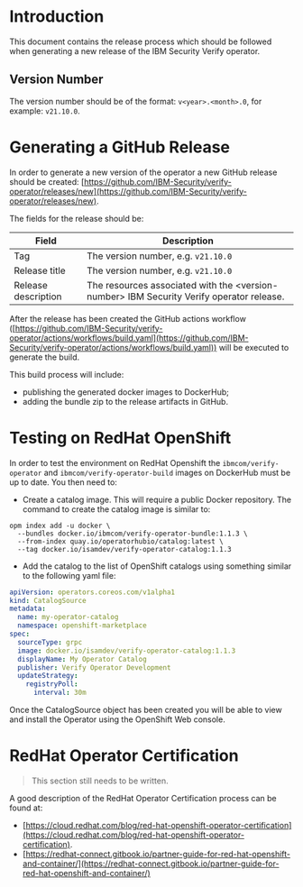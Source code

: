 # Introduction

This document contains the release process which should be followed when generating a new release of the IBM Security Verify operator.

## Version Number

The version number should be of the format: `v<year>.<month>.0`, for example: `v21.10.0`.


# Generating a GitHub Release

In order to generate a new version of the operator a new GitHub release should be created: [https://github.com/IBM-Security/verify-operator/releases/new](https://github.com/IBM-Security/verify-operator/releases/new). 

The fields for the release should be:

|Field|Description
|-----|----------- 
|Tag | The version number, e.g. `v21.10.0`
|Release title | The version number, e.g. `v21.10.0`
|Release description | The resources associated with the \<version\-number> IBM Security Verify operator release.

After the release has been created the GitHub actions workflow ([https://github.com/IBM-Security/verify-operator/actions/workflows/build.yaml](https://github.com/IBM-Security/verify-operator/actions/workflows/build.yaml)) will be executed to generate the build.  

This build process will include:

* publishing the generated docker images to DockerHub;
* adding the bundle zip to the release artifacts in GitHub.

# Testing on RedHat OpenShift

In order to test the environment on RedHat Openshift the `ibmcom/verify-operator` and `ibmcom/verify-operator-build` images on DockerHub must be up to date.  You then need to:

* Create a catalog image.  This will require a public Docker repository.  The command to create the catalog image is similar to: 

```shell
opm index add -u docker \
  --bundles docker.io/ibmcom/verify-operator-bundle:1.1.3 \
  --from-index quay.io/operatorhubio/catalog:latest \
  --tag docker.io/isamdev/verify-operator-catalog:1.1.3
```

* Add the catalog to the list of OpenShift catalogs using something similar to the following yaml file:

```yaml
apiVersion: operators.coreos.com/v1alpha1
kind: CatalogSource
metadata:
  name: my-operator-catalog
  namespace: openshift-marketplace 
spec:
  sourceType: grpc
  image: docker.io/isamdev/verify-operator-catalog:1.1.3
  displayName: My Operator Catalog
  publisher: Verify Operator Development
  updateStrategy:
    registryPoll: 
      interval: 30m
```
Once the CatalogSource object has been created you will be able to view and install the Operator using the OpenShift Web console.

# RedHat Operator Certification

> This section still needs to be written.

A good description of the RedHat Operator Certification process can be found at:

* [https://cloud.redhat.com/blog/red-hat-openshift-operator-certification](https://cloud.redhat.com/blog/red-hat-openshift-operator-certification).
* [https://redhat-connect.gitbook.io/partner-guide-for-red-hat-openshift-and-container/](https://redhat-connect.gitbook.io/partner-guide-for-red-hat-openshift-and-container/)

